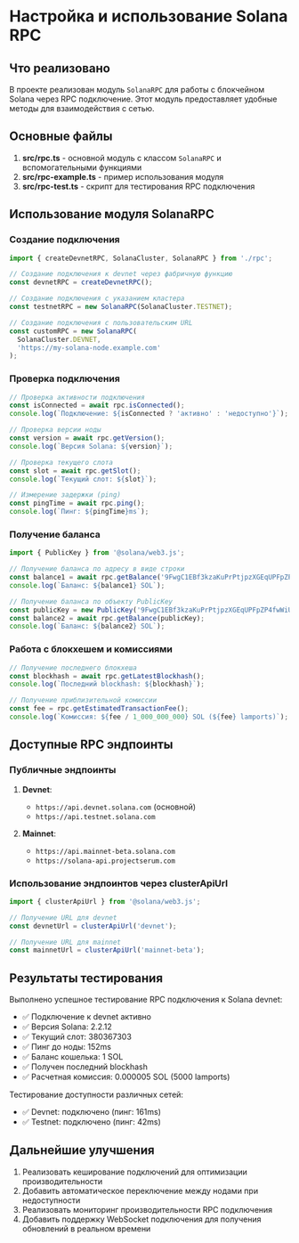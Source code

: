 # Настройка и использование Solana RPC

## Что реализовано

В проекте реализован модуль `SolanaRPC` для работы с блокчейном Solana через RPC подключение. Этот модуль предоставляет удобные методы для взаимодействия с сетью.

## Основные файлы

1. **src/rpc.ts** - основной модуль с классом `SolanaRPC` и вспомогательными функциями
2. **src/rpc-example.ts** - пример использования модуля
3. **src/rpc-test.ts** - скрипт для тестирования RPC подключения

## Использование модуля SolanaRPC

### Создание подключения

```typescript
import { createDevnetRPC, SolanaCluster, SolanaRPC } from './rpc';

// Создание подключения к devnet через фабричную функцию
const devnetRPC = createDevnetRPC();

// Создание подключения с указанием кластера
const testnetRPC = new SolanaRPC(SolanaCluster.TESTNET);

// Создание подключения с пользовательским URL
const customRPC = new SolanaRPC(
  SolanaCluster.DEVNET,
  'https://my-solana-node.example.com'
);
```

### Проверка подключения

```typescript
// Проверка активности подключения
const isConnected = await rpc.isConnected();
console.log(`Подключение: ${isConnected ? 'активно' : 'недоступно'}`);

// Проверка версии ноды
const version = await rpc.getVersion();
console.log(`Версия Solana: ${version}`);

// Проверка текущего слота
const slot = await rpc.getSlot();
console.log(`Текущий слот: ${slot}`);

// Измерение задержки (ping)
const pingTime = await rpc.ping();
console.log(`Пинг: ${pingTime}ms`);
```

### Получение баланса

```typescript
import { PublicKey } from '@solana/web3.js';

// Получение баланса по адресу в виде строки
const balance1 = await rpc.getBalance('9FwgC1EBf3kzaKuPrPtjpzXGEqUPFpZP4fwWiURxnuNe');
console.log(`Баланс: ${balance1} SOL`);

// Получение баланса по объекту PublicKey
const publicKey = new PublicKey('9FwgC1EBf3kzaKuPrPtjpzXGEqUPFpZP4fwWiURxnuNe');
const balance2 = await rpc.getBalance(publicKey);
console.log(`Баланс: ${balance2} SOL`);
```

### Работа с блокхешем и комиссиями

```typescript
// Получение последнего блокхеша
const blockhash = await rpc.getLatestBlockhash();
console.log(`Последний blockhash: ${blockhash}`);

// Получение приблизительной комиссии
const fee = rpc.getEstimatedTransactionFee();
console.log(`Комиссия: ${fee / 1_000_000_000} SOL (${fee} lamports)`);
```

## Доступные RPC эндпоинты

### Публичные эндпоинты

1. **Devnet**:
   - `https://api.devnet.solana.com` (основной)
   - `https://api.testnet.solana.com`

2. **Mainnet**:
   - `https://api.mainnet-beta.solana.com`
   - `https://solana-api.projectserum.com`

### Использование эндпоинтов через clusterApiUrl

```typescript
import { clusterApiUrl } from '@solana/web3.js';

// Получение URL для devnet
const devnetUrl = clusterApiUrl('devnet');

// Получение URL для mainnet
const mainnetUrl = clusterApiUrl('mainnet-beta');
```

## Результаты тестирования

Выполнено успешное тестирование RPC подключения к Solana devnet:

- ✅ Подключение к devnet активно
- ✅ Версия Solana: 2.2.12
- ✅ Текущий слот: 380367303
- ✅ Пинг до ноды: 152ms
- ✅ Баланс кошелька: 1 SOL
- ✅ Получен последний blockhash
- ✅ Расчетная комиссия: 0.000005 SOL (5000 lamports)

Тестирование доступности различных сетей:
- ✅ Devnet: подключено (пинг: 161ms)
- ✅ Testnet: подключено (пинг: 42ms)

## Дальнейшие улучшения

1. Реализовать кеширование подключений для оптимизации производительности
2. Добавить автоматическое переключение между нодами при недоступности
3. Реализовать мониторинг производительности RPC подключения
4. Добавить поддержку WebSocket подключения для получения обновлений в реальном времени 
